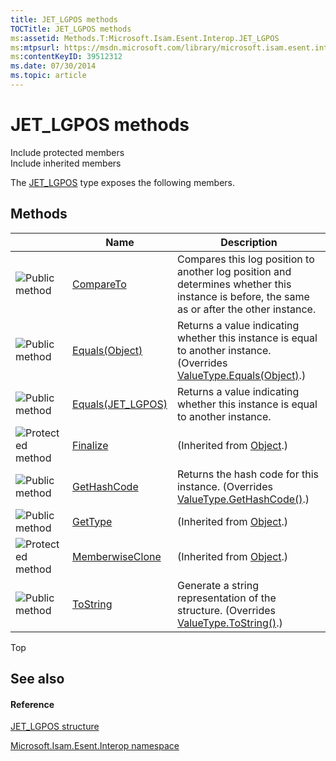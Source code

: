 ```yaml
---
title: JET_LGPOS methods
TOCTitle: JET_LGPOS methods
ms:assetid: Methods.T:Microsoft.Isam.Esent.Interop.JET_LGPOS
ms:mtpsurl: https://msdn.microsoft.com/library/microsoft.isam.esent.interop.jet_lgpos_methods(v=EXCHG.10)
ms:contentKeyID: 39512312
ms.date: 07/30/2014
ms.topic: article
---
```


# JET_LGPOS methods

Include protected members  
Include inherited members  

The [JET_LGPOS](hh578063\(v=exchg.10\).md) type exposes the following members.

## Methods

<table>
<thead>
<tr class="header">
<th> </th>
<th>Name</th>
<th>Description</th>
</tr>
</thead>
<tbody>
<tr class="odd">
<td><img src="../images/dn292146.pubmethod(exchg.10).gif" title="Public method" alt="Public method" /></td>
<td><a href="hh579485(v=exchg.10).md">CompareTo</a></td>
<td>Compares this log position to another log position and determines whether this instance is before, the same as or after the other instance.</td>
</tr>
<tr class="even">
<td><img src="../images/dn292146.pubmethod(exchg.10).gif" title="Public method" alt="Public method" /></td>
<td><a href="hh565006(v=exchg.10).md">Equals(Object)</a></td>
<td>Returns a value indicating whether this instance is equal to another instance. (Overrides <a href="https://docs.microsoft.com/dotnet/api/system.valuetype.equals?redirectedfrom=MSDN#System_ValueType_Equals_System_Object_">ValueType.Equals(Object)</a>.)</td>
</tr>
<tr class="odd">
<td><img src="../images/dn292146.pubmethod(exchg.10).gif" title="Public method" alt="Public method" /></td>
<td><a href="hh558574(v=exchg.10).md">Equals(JET_LGPOS)</a></td>
<td>Returns a value indicating whether this instance is equal to another instance.</td>
</tr>
<tr class="even">
<td><img src="../images/dn292116.protmethod(exchg.10).gif" title="Protected method" alt="Protected method" /></td>
<td><a href="/dotnet/api/system.object.finalize#System_Object_Finalize">Finalize</a></td>
<td>(Inherited from <a href="https://docs.microsoft.com/dotnet/api/system.object?redirectedfrom=MSDN">Object</a>.)</td>
</tr>
<tr class="odd">
<td><img src="../images/dn292146.pubmethod(exchg.10).gif" title="Public method" alt="Public method" /></td>
<td><a href="hh578422(v=exchg.10).md">GetHashCode</a></td>
<td>Returns the hash code for this instance. (Overrides <a href="https://docs.microsoft.com/dotnet/api/system.valuetype.gethashcode?redirectedfrom=MSDN#System_ValueType_GetHashCode">ValueType.GetHashCode()</a>.)</td>
</tr>
<tr class="even">
<td><img src="../images/dn292146.pubmethod(exchg.10).gif" title="Public method" alt="Public method" /></td>
<td><a href="/dotnet/api/system.object.gettype#System_Object_GetType">GetType</a></td>
<td>(Inherited from <a href="https://docs.microsoft.com/dotnet/api/system.object?redirectedfrom=MSDN">Object</a>.)</td>
</tr>
<tr class="odd">
<td><img src="../images/dn292116.protmethod(exchg.10).gif" title="Protected method" alt="Protected method" /></td>
<td><a href="/dotnet/api/system.object.memberwiseclone#System_Object_MemberwiseClone">MemberwiseClone</a></td>
<td>(Inherited from <a href="https://docs.microsoft.com/dotnet/api/system.object?redirectedfrom=MSDN">Object</a>.)</td>
</tr>
<tr class="even">
<td><img src="../images/dn292146.pubmethod(exchg.10).gif" title="Public method" alt="Public method" /></td>
<td><a href="hh558225(v=exchg.10).md">ToString</a></td>
<td>Generate a string representation of the structure. (Overrides <a href="https://docs.microsoft.com/dotnet/api/system.valuetype.tostring?redirectedfrom=MSDN#System_ValueType_ToString">ValueType.ToString()</a>.)</td>
</tr>
</tbody>
</table>


Top

## See also

#### Reference

[JET_LGPOS structure](hh578063\(v=exchg.10\).md)

[Microsoft.Isam.Esent.Interop namespace](hh596136\(v=exchg.10\).md)